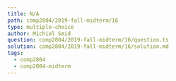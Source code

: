 ```yaml
---
title: N/A
path: comp2804/2019-fall-midterm/16
type: multiple-choice
author: Michiel Smid
question: comp2804/2019-fall-midterm/16/question.ts
solution: comp2804/2019-fall-midterm/16/solution.md
tags:
  - comp2804
  - comp2804-midterm
---
```


